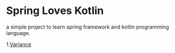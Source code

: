 # Spring Loves Kotlin
a simple project to learn spring framework and kotlin programming language.

1.[Variance](doc/Variance.md)
